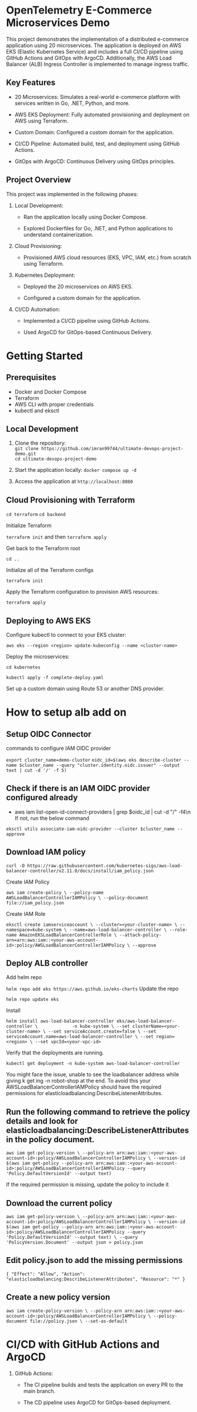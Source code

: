 # OpenTelemetry E-Commerce Microservices Demo
This project demonstrates the implementation of a distributed e-commerce application using 20 microservices. The application is deployed on AWS EKS (Elastic Kubernetes Service) and includes a full CI/CD pipeline using GitHub Actions and GitOps with ArgoCD. Additionally, the AWS Load Balancer (ALB) Ingress Controller is implemented to manage ingress traffic.

## Key Features
- 20 Microservices: Simulates a real-world e-commerce platform with services written in Go, .NET, Python, and more.

- AWS EKS Deployment: Fully automated provisioning and deployment on AWS using Terraform.

- Custom Domain: Configured a custom domain for the application.

- CI/CD Pipeline: Automated build, test, and deployment using GitHub Actions.

- GitOps with ArgoCD: Continuous Delivery using GitOps principles.

## Project Overview
This project was implemented in the following phases:

1. Local Development:

      - Ran the application locally using Docker Compose.

      - Explored Dockerfiles for Go, .NET, and Python applications to understand containerization.

2. Cloud Provisioning:

      - Provisioned AWS cloud resources (EKS, VPC, IAM, etc.) from scratch using Terraform.

3. Kubernetes Deployment:

      - Deployed the 20 microservices on AWS EKS.

      - Configured a custom domain for the application.

4. CI/CD Automation:

      - Implemented a CI/CD pipeline using GitHub Actions.

      - Used ArgoCD for GitOps-based Continuous Delivery.

# Getting Started
## Prerequisites

- Docker and Docker Compose
- Terraform
- AWS CLI with proper credentials
- kubectl and eksctl

## Local Development

1. Clone the repository: <br>
`git clone https://github.com/imran99744/ultimate-devops-project-demo.git` <br>
`cd ultimate-devops-project-demo`

2. Start the application locally:
   `docker compose up -d`

3. Access the application at `http://localhost:8080`

## Cloud Provisioning with Terraform

`cd terraform`
`cd backend`

Initialize Terraform

`terraform init` and then `terraform apply`

Get back to the Terraform root

`cd ..`

Initialize all of the Terraform configs

`terraform init`

Apply the Terraform configuration to provision AWS resources:

`terraform apply`

## Deploying to AWS EKS
Configure kubectl to connect to your EKS cluster:

`aws eks --region <region> update-kubeconfig --name <cluster-name>`

Deploy the microservices:

`cd kubernetes`

`kubectl apply -f complete-deploy.yaml`


Set up a custom domain using Route 53 or another DNS provider.

# How to setup alb add on

## Setup OIDC Connector
commands to configure IAM OIDC provider

`export cluster_name=demo-cluster`
`oidc_id=$(aws eks describe-cluster --name $cluster_name --query "cluster.identity.oidc.issuer" --output text | cut -d '/' -f 5)`


## Check if there is an IAM OIDC provider configured already
  - aws iam list-open-id-connect-providers | grep $oidc_id | cut -d "/" -f4\n
If not, run the below command

`eksctl utils associate-iam-oidc-provider --cluster $cluster_name --approve`


## Download IAM policy
`curl -O https://raw.githubusercontent.com/kubernetes-sigs/aws-load-balancer-controller/v2.11.0/docs/install/iam_policy.json`

Create IAM Policy

`aws iam create-policy \
    --policy-name AWSLoadBalancerControllerIAMPolicy \
    --policy-document file://iam_policy.json`

Create IAM Role

`eksctl create iamserviceaccount \
  --cluster=<your-cluster-name> \
  --namespace=kube-system \
  --name=aws-load-balancer-controller \
  --role-name AmazonEKSLoadBalancerControllerRole \
  --attach-policy-arn=arn:aws:iam::<your-aws-account-id>:policy/AWSLoadBalancerControllerIAMPolicy \
  --approve`

## Deploy ALB controller
Add helm repo

`helm repo add eks https://aws.github.io/eks-charts`
Update the repo

`helm repo update eks`

Install

`helm install aws-load-balancer-controller eks/aws-load-balancer-controller \            
  -n kube-system \
  --set clusterName=<your-cluster-name> \
  --set serviceAccount.create=false \
  --set serviceAccount.name=aws-load-balancer-controller \
  --set region=<region> \
  --set vpcId=<your-vpc-id>`

Verify that the deployments are running.

`kubectl get deployment -n kube-system aws-load-balancer-controller`

You might face the issue, unable to see the loadbalancer address while giving k get ing -n robot-shop at the end. To avoid this your AWSLoadBalancerControllerIAMPolicy should have the required permissions for elasticloadbalancing:DescribeListenerAttributes.

## Run the following command to retrieve the policy details and look for elasticloadbalancing:DescribeListenerAttributes in the policy document.
`aws iam get-policy-version \
    --policy-arn arn:aws:iam::<your-aws-account-id>:policy/AWSLoadBalancerControllerIAMPolicy \
    --version-id $(aws iam get-policy --policy-arn arn:aws:iam::<your-aws-account-id>:policy/AWSLoadBalancerControllerIAMPolicy --query 'Policy.DefaultVersionId' --output text)`

If the required permission is missing, update the policy to include it

## Download the current policy
`aws iam get-policy-version \
    --policy-arn arn:aws:iam::<your-aws-account-id>:policy/AWSLoadBalancerControllerIAMPolicy \
    --version-id $(aws iam get-policy --policy-arn arn:aws:iam::<your-aws-account-id>:policy/AWSLoadBalancerControllerIAMPolicy --query 'Policy.DefaultVersionId' --output text) \
    --query 'PolicyVersion.Document' --output json > policy.json`

## Edit policy.json to add the missing permissions
`{
  "Effect": "Allow",
  "Action": "elasticloadbalancing:DescribeListenerAttributes",
  "Resource": "*"
}`

## Create a new policy version
`aws iam create-policy-version \
    --policy-arn arn:aws:iam::<your-aws-account-id>:policy/AWSLoadBalancerControllerIAMPolicy \
    --policy-document file://policy.json \
    --set-as-default`

# CI/CD with GitHub Actions and ArgoCD

1. GitHub Actions:

     - The CI pipeline builds and tests the application on every PR to the main branch.

     - The CD pipeline uses ArgoCD for GitOps-based deployment.
